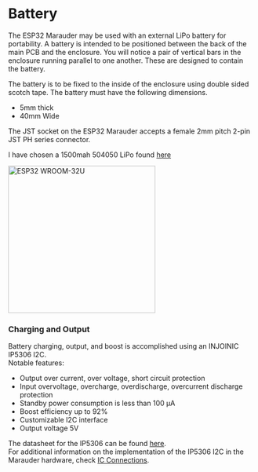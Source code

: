 # Battery
The ESP32 Marauder may be used with an external LiPo battery for portability. A battery is intended to be positioned between the back of the main PCB and the enclosure. You will notice a pair of vertical bars in the enclosure running parallel to one another. These are designed to contain the battery.  

The battery is to be fixed to the inside of the enclosure using double sided scotch tape.
The battery must have the following dimensions. 
- 5mm thick
- 40mm Wide

The JST socket on the ESP32 Marauder accepts a female 2mm pitch 2-pin JST PH series connector.

I have chosen a 1500mah 504050 LiPo found [here](https://www.aliexpress.com/snapshot/0.html?orderId=8127618493544303)
<p align="left">
  <img alt="ESP32 WROOM-32U" src="https://ae04.alicdn.com/kf/U4251afb912f240bcba1093149fa568b8a.jpg" width="300">
</p>

### Charging and Output
Battery charging, output, and boost is accomplished using an INJOINIC IP5306 I2C.  
Notable features:  
- Output over current, over voltage, short circuit protection
- Input overvoltage, overcharge, overdischarge, overcurrent discharge protection
- Standby power consumption is less than 100 µA
- Boost efficiency up to 92%
- Customizable I2C interface
- Output voltage 5V

The datasheet for the IP5306 can be found [here](https://datasheet.lcsc.com/lcsc/1809201029_INJOINIC-IP5306_C181692.pdf).  
For additional information on the implementation of the IP5306 I2C in the Marauder hardware, check [IC Connections](ic-connections).